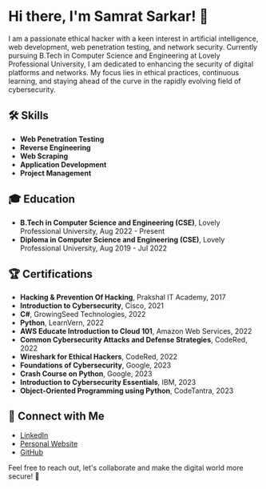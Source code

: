 # Hi there, I'm Samrat Sarkar! 👋

I am a passionate ethical hacker with a keen interest in artificial intelligence, web development, web penetration testing, and network security. Currently pursuing B.Tech in Computer Science and Engineering at Lovely Professional University, I am dedicated to enhancing the security of digital platforms and networks. My focus lies in ethical practices, continuous learning, and staying ahead of the curve in the rapidly evolving field of cybersecurity.

## 🛠️ Skills
- **Web Penetration Testing**
- **Reverse Engineering**
- **Web Scraping**
- **Application Development**
- **Project Management**

## 🎓 Education
- **B.Tech in Computer Science and Engineering (CSE)**, Lovely Professional University, Aug 2022 - Present
- **Diploma in Computer Science and Engineering (CSE)**, Lovely Professional University, Aug 2019 - Jul 2022

## 🏆 Certifications
- **Hacking & Prevention Of Hacking**, Prakshal IT Academy, 2017
- **Introduction to Cybersecurity**, Cisco, 2021
- **C#**, GrowingSeed Technologies, 2022
- **Python**, LearnVern, 2022
- **AWS Educate Introduction to Cloud 101**, Amazon Web Services, 2022
- **Common Cybersecurity Attacks and Defense Strategies**, CodeRed, 2022
- **Wireshark for Ethical Hackers**, CodeRed, 2022
- **Foundations of Cybersecurity**, Google, 2023
- **Crash Course on Python**, Google, 2023
- **Introduction to Cybersecurity Essentials**, IBM, 2023
- **Object-Oriented Programming using Python**, CodeTantra, 2023
  
## 🤝 Connect with Me
- [LinkedIn](https://www.linkedin.com/in/samratsarkar9999/)
- [Personal Website](https://samratsarkar.in/)
- [GitHub](https://github.com/samrat-sarkar/)

Feel free to reach out, let's collaborate and make the digital world more secure! 🚀
